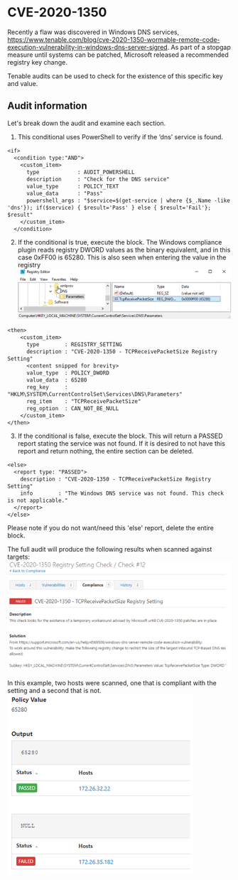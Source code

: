 # CVE-2020-1350
Recently a flaw was discovered in Windows DNS services, https://www.tenable.com/blog/cve-2020-1350-wormable-remote-code-execution-vulnerability-in-windows-dns-server-sigred. As part of a stopgap measure until systems can be patched, Microsoft released a recommended registry key change.

Tenable audits can be used to check for the existence of this specific key and value.

## Audit information

Let's break down the audit and examine each section.

1. This conditional uses PowerShell to verify if the ‘dns’ service is found.
```
<if>
  <condition type:"AND">
    <custom_item>
      type            : AUDIT_POWERSHELL
      description     : "Check for the DNS service"
      value_type      : POLICY_TEXT
      value_data      : "Pass"
      powershell_args : "$service=$(get-service | where {$_.Name -like 'dns'}); if($service) { $result='Pass' } else { $result='Fail'}; $result"
    </custom_item>
  </condition>
```
2. If the conditional is true, execute the <then></then> block. The Windows compliance plugin reads registry DWORD values as the binary equivalent, and in this case 0xFF00 is 65280. This is also seen when entering the value in the registry
![Registry](images/registry.png)
```
<then>
    <custom_item>
      type        : REGISTRY_SETTING
      description : "CVE-2020-1350 - TCPReceivePacketSize Registry Setting"
      <content snipped for brevity>
      value_type  : POLICY_DWORD
      value_data  : 65280
      reg_key     : "HKLM\SYSTEM\CurrentControlSet\Services\DNS\Parameters"
      reg_item    : "TCPReceivePacketSize"
      reg_option  : CAN_NOT_BE_NULL
    </custom_item>
</then>
```
3. If the conditional is false, execute the <else></else> block. This will return a PASSED report stating the service was not found. If it is desired to not have this report and return nothing, the entire <else></else> section can be deleted.
```
<else>
  <report type: "PASSED">
    description : "CVE-2020-1350 - TCPReceivePacketSize Registry Setting"
    info        : "The Windows DNS service was not found. This check is not applicable."
  </report>
</else>
```
Please note if you do not want/need this 'else' report, delete the entire <else><else> block.

The full audit will produce the following results when scanned against targets:
![Nessus 1](images/nessus1.png)

In this example, two hosts were scanned, one that is compliant with the setting and a second that is not.
![Nessus 2](images/nessus2.png)
